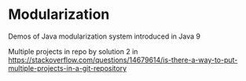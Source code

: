 # Modularization
Demos of Java modularization system introduced in Java 9


Multiple projects in repo by solution 2 in
https://stackoverflow.com/questions/14679614/is-there-a-way-to-put-multiple-projects-in-a-git-repository
